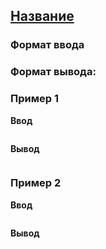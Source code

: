 ## [Название](../../../solutions/2.3/23_b.py)



### Формат ввода



### Формат вывода:



### Пример 1

**Ввод**
```plaintext

```

**Вывод**
```plaintext

```

### Пример 2

**Ввод**
```plaintext

```

**Вывод**
```plaintext

```
